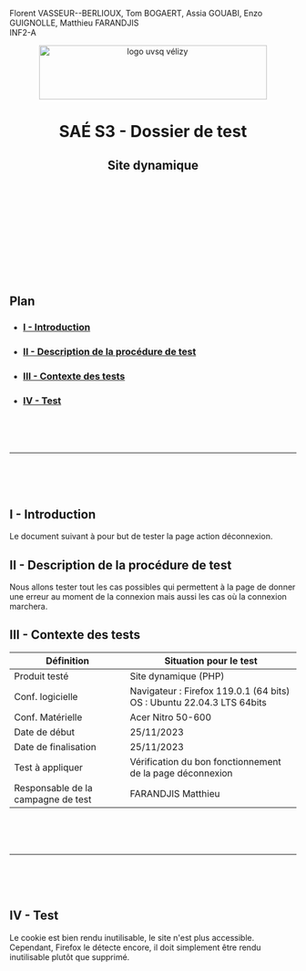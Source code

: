 Florent VASSEUR--BERLIOUX, Tom BOGAERT, Assia GOUABI, Enzo GUIGNOLLE, Matthieu FARANDJIS<br>
INF2-A

<div align="center">
<img height="95" width="400" src="../img/IUT_Velizy_Villacoublay_logo_2020_ecran.png" title="logo uvsq vélizy"/>

# SAÉ S3 - Dossier de test
## Site dynamique

<br><br>

</div>

<br><br><br><br><br><br><br>

## Plan
- ### [I - Introduction](#I)
- ### [II - Description de la procédure de test](#II)
- ### [III - Contexte des tests](#III)
- ### [IV - Test](#IV)


<br><br><br>

----------

<br><br><br>

## <a name="I"></a>I - Introduction

Le document suivant à pour but de tester la page action déconnexion.
<br>

## <a name="II"></a>II - Description de la procédure de test

Nous allons tester tout les cas possibles qui permettent à la page de donner une erreur au moment de la connexion mais aussi les cas où la connexion  marchera.
<br>

## <a name="III"></a>III - Contexte des tests

| Définition                         | Situation pour le test                                                   |
|------------------------------------|--------------------------------------------------------------------------|
| Produit testé                      | Site dynamique (PHP)                                                     |
| Conf. logicielle                   | Navigateur : Firefox 119.0.1 (64 bits)<br>OS : Ubuntu 22.04.3 LTS 64bits |
| Conf. Matérielle                   | Acer Nitro 50-600                                                        |
| Date de début                      | 25/11/2023                                                               |
| Date de finalisation               | 25/11/2023                                                               |
| Test à appliquer                   | Vérification du bon fonctionnement de la page déconnexion                |
| Responsable de la campagne de test | FARANDJIS Matthieu                                                       |


<br><br><br>

----------

<br><br><br>

## <a name="IV"></a>IV - Test

Le cookie est bien rendu inutilisable, le site n'est plus accessible.<br>
Cependant, Firefox le détecte encore, il doit simplement être rendu inutilisable plutôt que supprimé.
